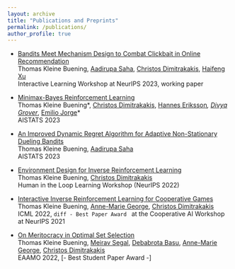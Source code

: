 ```yaml
---
layout: archive
title: "Publications and Preprints"
permalink: /publications/
author_profile: true
---
```


* [Bandits Meet Mechanism Design to Combat Clickbait in Online Recommendation](https://openreview.net/pdf?id=iIhXNqNh1c) <br />
Thomas Kleine Buening, [Aadirupa Saha](https://aadirupa.github.io/), [Christos Dimitrakakis](https://sites.google.com/site/christosdimitrakakis), [Haifeng Xu](https://www.haifeng-xu.com/) <br />
Interactive Learning Workshop at NeurIPS 2023, working paper 

* [Minimax-Bayes Reinforcement Learning](https://arxiv.org/pdf/2302.10831.pdf) <br /> 
Thomas Kleine Buening*, [Christos Dimitrakakis](https://sites.google.com/site/christosdimitrakakis), [Hannes Eriksson](https://scholar.google.se/citations?user=KyX9dfEAAAAJ&hl=en)*, [Divya Grover](https://scholar.google.co.in/citations?user=0Gqji9cAAAAJ&hl=en)*, [Emilio Jorge](https://jorge.se/)* <br /> 
AISTATS 2023

* [An Improved Dynamic Regret Algorithm for Adaptive Non-Stationary Dueling Bandits](https://arxiv.org/abs/2210.14322) <br /> 
Thomas Kleine Buening, [Aadirupa Saha](https://aadirupa.github.io/) <br />
AISTATS 2023



* [Environment Design for Inverse Reinforcement Learning](https://arxiv.org/pdf/2210.14972.pdf) <br /> 
Thomas Kleine Buening, [Christos Dimitrakakis](https://sites.google.com/site/christosdimitrakakis) <br /> 
Human in the Loop Learning Workshop (NeurIPS 2022)  

* [Interactive Inverse Reinforcement Learning for Cooperative Games](https://proceedings.mlr.press/v162/buning22a/buning22a.pdf) <br /> 
Thomas Kleine Buening, [Anne-Marie George](https://scholar.google.de/citations?user=uOuR7XgAAAAJ&hl=en), [Christos Dimitrakakis](https://sites.google.com/site/christosdimitrakakis) <br /> 
ICML 2022, ```diff - Best Paper Award ``` at the Cooperative AI Workshop at NeurIPS 2021 


* [On Meritocracy in Optimal Set Selection](https://arxiv.org/pdf/2102.11932.pdf) <br /> 
Thomas Kleine Buening, [Meirav Segal](https://scholar.google.com/citations?user=-4VS11cAAAAJ&hl=en), [Debabrota Basu](https://debabrota-basu.github.io/), [Anne-Marie George](https://scholar.google.de/citations?user=uOuR7XgAAAAJ&hl=en), [Christos Dimitrakakis](https://sites.google.com/site/christosdimitrakakis) <br /> 
EAAMO 2022,  [- Best Student Paper Award -]
